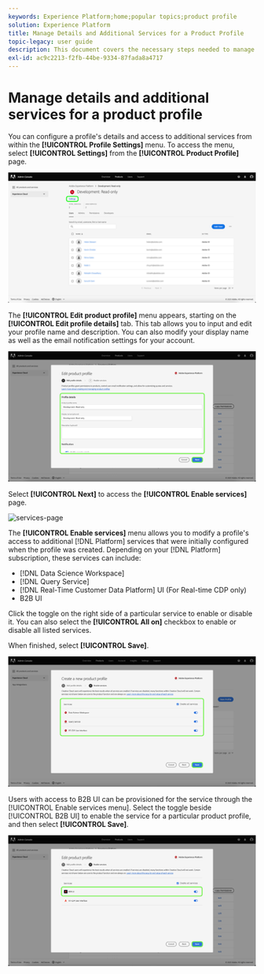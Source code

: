 ```yaml
---
keywords: Experience Platform;home;popular topics;product profile
solution: Experience Platform
title: Manage Details and Additional Services for a Product Profile
topic-legacy: user guide
description: This document covers the necessary steps needed to manage details and additional services for a product profile in the Adobe Admin Console. You can configure a profile's details and access to additional services from within the Profile Settings menu.
exl-id: ac9c2213-f2fb-44be-9334-87fada8a4717
---
```

# Manage details and additional services for a product profile

You can configure a profile's details and access to additional services from within the **[!UICONTROL Profile Settings]** menu. To access the menu, select **[!UICONTROL Settings]** from the **[!UICONTROL Product Profile]** page.

![settings](../images/settings.png)

The **[!UICONTROL Edit product profile]** menu appears, starting on the **[!UICONTROL Edit profile details]** tab. This tab allows you to input and edit your profile name and description. You can also modify your display name as well as the email notification settings for your account.

![edit-product-profile](../images/edit-product-profile.png)

Select **[!UICONTROL Next]** to access the **[!UICONTROL Enable services]** page.

![services-page](../images/services-page.png)

The **[!UICONTROL Enable services]** menu allows you to modify a profile's access to additional [!DNL Platform] services that were initially configured when the profile was created. Depending on your [!DNL Platform] subscription, these services can include:

- [!DNL Data Science Workspace]
- [!DNL Query Service]
- [!DNL Real-Time Customer Data Platform] UI (For Real-time CDP only)
- B2B UI

Click the toggle on the right side of a particular service to enable or disable it. You can also select the **[!UICONTROL All on]** checkbox to enable or disable all listed services.

When finished, select **[!UICONTROL Save]**.

![enable-services](../images/enable-services.png)

Users with access to B2B UI can be provisioned for the service through the [!UICONTROL Enable services menu]. Select the toggle beside [!UICONTROL B2B UI] to enable the service for a particular product profile, and then select **[!UICONTROL Save]**.

![enable-b2b](../images/enable-b2b.png)